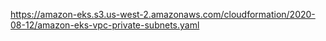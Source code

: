https://amazon-eks.s3.us-west-2.amazonaws.com/cloudformation/2020-08-12/amazon-eks-vpc-private-subnets.yaml